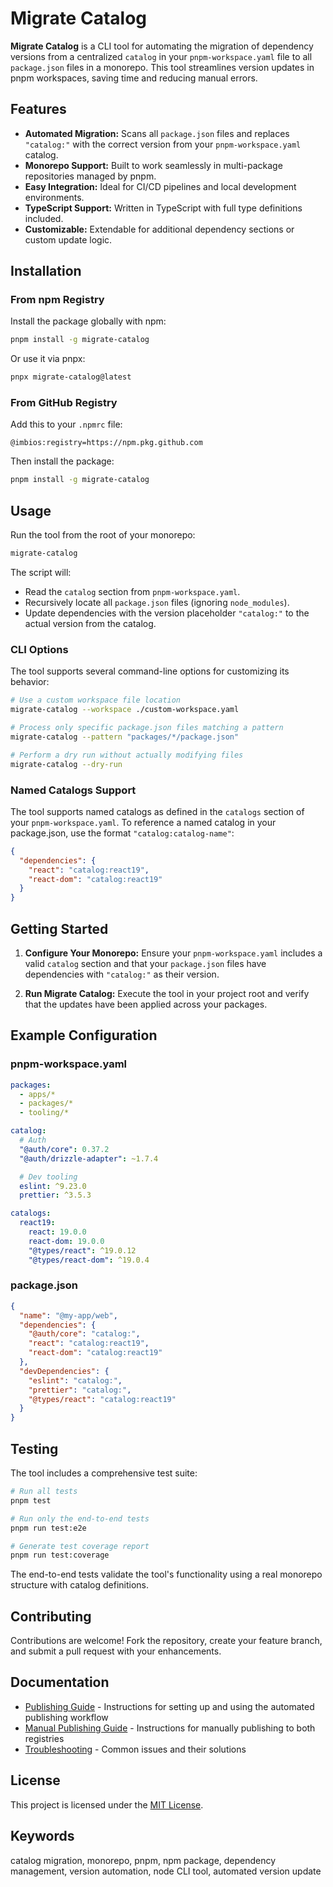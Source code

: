 # Migrate Catalog

**Migrate Catalog** is a CLI tool for automating the migration of dependency versions from a centralized `catalog` in your `pnpm-workspace.yaml` file to all `package.json` files in a monorepo. This tool streamlines version updates in pnpm workspaces, saving time and reducing manual errors.

## Features

- **Automated Migration:** Scans all `package.json` files and replaces `"catalog:"` with the correct version from your `pnpm-workspace.yaml` catalog.
- **Monorepo Support:** Built to work seamlessly in multi-package repositories managed by pnpm.
- **Easy Integration:** Ideal for CI/CD pipelines and local development environments.
- **TypeScript Support:** Written in TypeScript with full type definitions included.
- **Customizable:** Extendable for additional dependency sections or custom update logic.

## Installation

### From npm Registry

Install the package globally with npm:

```bash
pnpm install -g migrate-catalog
```

Or use it via pnpx:

```bash
pnpx migrate-catalog@latest
```

### From GitHub Registry

Add this to your `.npmrc` file:

```
@imbios:registry=https://npm.pkg.github.com
```

Then install the package:

```bash
pnpm install -g migrate-catalog
```

## Usage

Run the tool from the root of your monorepo:

```bash
migrate-catalog
```

The script will:

- Read the `catalog` section from `pnpm-workspace.yaml`.
- Recursively locate all `package.json` files (ignoring `node_modules`).
- Update dependencies with the version placeholder `"catalog:"` to the actual version from the catalog.

### CLI Options

The tool supports several command-line options for customizing its behavior:

```bash
# Use a custom workspace file location
migrate-catalog --workspace ./custom-workspace.yaml

# Process only specific package.json files matching a pattern
migrate-catalog --pattern "packages/*/package.json"

# Perform a dry run without actually modifying files
migrate-catalog --dry-run
```

### Named Catalogs Support

The tool supports named catalogs as defined in the `catalogs` section of your `pnpm-workspace.yaml`. To reference a named catalog in your package.json, use the format `"catalog:catalog-name"`:

```json
{
  "dependencies": {
    "react": "catalog:react19",
    "react-dom": "catalog:react19"
  }
}
```

## Getting Started

1. **Configure Your Monorepo:**
   Ensure your `pnpm-workspace.yaml` includes a valid `catalog` section and that your `package.json` files have dependencies with `"catalog:"` as their version.

2. **Run Migrate Catalog:**
   Execute the tool in your project root and verify that the updates have been applied across your packages.

## Example Configuration

### pnpm-workspace.yaml

```yaml
packages:
  - apps/*
  - packages/*
  - tooling/*

catalog:
  # Auth
  "@auth/core": 0.37.2
  "@auth/drizzle-adapter": ~1.7.4

  # Dev tooling
  eslint: ^9.23.0
  prettier: ^3.5.3

catalogs:
  react19:
    react: 19.0.0
    react-dom: 19.0.0
    "@types/react": ^19.0.12
    "@types/react-dom": ^19.0.4
```

### package.json

```json
{
  "name": "@my-app/web",
  "dependencies": {
    "@auth/core": "catalog:",
    "react": "catalog:react19",
    "react-dom": "catalog:react19"
  },
  "devDependencies": {
    "eslint": "catalog:",
    "prettier": "catalog:",
    "@types/react": "catalog:react19"
  }
}
```

## Testing

The tool includes a comprehensive test suite:

```bash
# Run all tests
pnpm test

# Run only the end-to-end tests
pnpm run test:e2e

# Generate test coverage report
pnpm run test:coverage
```

The end-to-end tests validate the tool's functionality using a real monorepo structure with catalog definitions.

## Contributing

Contributions are welcome! Fork the repository, create your feature branch, and submit a pull request with your enhancements.

## Documentation

- [Publishing Guide](.github/PUBLISHING.md) - Instructions for setting up and using the automated publishing workflow
- [Manual Publishing Guide](.github/MANUAL_PUBLISHING.md) - Instructions for manually publishing to both registries
- [Troubleshooting](TROUBLESHOOTING.md) - Common issues and their solutions

## License

This project is licensed under the [MIT License](LICENSE).

## Keywords

catalog migration, monorepo, pnpm, npm package, dependency management, version automation, node CLI tool, automated version update
